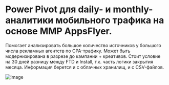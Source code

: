 # Power Pivot для daily- и monthly-аналитики мобильного трафика на основе MMP AppsFlyer.

Помогает анализировать большое количество источников у большого числа рекламных агентств по CPA-трафику. Может быть модернизирована в разрезе до кампании + креативов. Стоит условие на 30 дней разницу между FTD и Install, т.к. часть логики закрытия месяца. Информация берется и с облачных хранилищ, и с CSV-файлов.

![image](https://github.com/drtkngksh/pivot_acquisition/assets/26097699/ba5463df-2452-45d6-91b4-c94ce1bce4f8)

